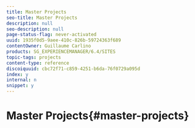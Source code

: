 ```yaml
---
title: Master Projects
seo-title: Master Projects
description: null
seo-description: null
page-status-flag: never-activated
uuid: 1935f0d5-9aee-410c-826b-59724363f689
contentOwner: Guillaume Carlino
products: SG_EXPERIENCEMANAGER/6.4/SITES
topic-tags: projects
content-type: reference
discoiquuid: cbc72f71-c859-4251-b6da-76f0729a095d
index: y
internal: n
snippet: y
---
```


# Master Projects{#master-projects}

